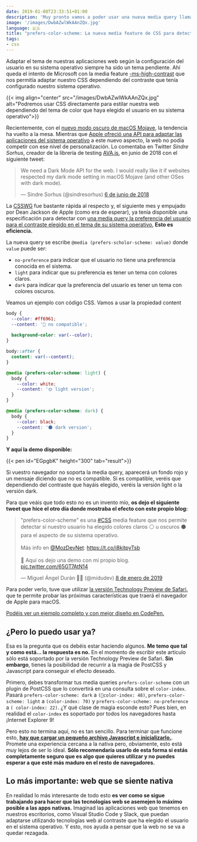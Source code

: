 ```yaml
---
date: 2019-01-08T23:33:51+01:00
description: 'Muy pronto vamos a poder usar una nueva media query llamada prefers-color-scheme que nos permitirá cambiar los colores de nuestro sitio dependiendo si el usuario ha elegido un aspecto claro u oscuro para su OS'
image: '/images/DwbAZwlWkAAnZQx.jpg'
language: 🇪🇸
title: "prefers-color-scheme: La nueva media feature de CSS para detectar el tema del usuario"
tags:
- css
---
```



Adaptar el tema de nuestras aplicaciones web según la configuración del usuario en su sistema operativo siempre ha sido un tema pendiente. Ahí queda el intento de Microsoft con la media feature [-ms-high-contrast](https://developer.mozilla.org/en-US/docs/Web/CSS/@media/-ms-high-contrast) que nos permitía adaptar nuestro CSS dependiendo del contraste que tenía configurado nuestro sistema operativo.

{{< img align="center" src="/images/DwbAZwlWkAAnZQx.jpg" alt="Podremos usar CSS directamente para estilar nuestra web dependiendo del tema de color que haya elegido el usuario en su sistema operativo">}}

Recientemente, con el [nuevo modo oscuro de macOS Mojave](https://www.theverge.com/2018/9/24/17896252/mac-os-mojave-review-updates-dark-mode-new-features), la tendencia ha vuelto a la mesa. Mientras que [Apple ofreció una API para adaptar las aplicaciones del sistema operativo](https://developer.apple.com/documentation/appkit/supporting_dark_mode_in_your_interface) a este nuevo aspecto, la web no podía competir con ese nivel de personalización. Lo comentaba en Twitter *Sindre Sorhus*, creador de la librería de testing [AVA.js](https://github.com/avajs), en junio de 2018 con el siguiente tweet:

<blockquote class="twitter-tweet" data-lang="es"><p lang="en" dir="ltr">We need a Dark Mode API for the web. I would really like it if websites respected my dark mode setting in macOS Mojave (and other OSes with dark mode).</p>&mdash; Sindre Sorhus (@sindresorhus) <a href="https://twitter.com/sindresorhus/status/1004413215554428929?ref_src=twsrc%5Etfw">6 de junio de 2018</a></blockquote>
<script async src="https://platform.twitter.com/widgets.js" charset="utf-8"></script>

La [CSSWG](https://drafts.csswg.org/) fue bastante rápida al respecto y, el siguiente mes y empujado por Dean Jackson de Apple (como era de esperar), ya tenía disponible una especificación para detectar con [una media query la preferencia del usuario para el contraste elegido en el tema de su sistema operativo.](https://drafts.csswg.org/mediaqueries-5/#prefers-color-scheme) **Esto es eficiencia.**

La nueva query se escribe `@media (prefers-scholor-scheme: value)` donde `value` puede ser:

- `no-preference` para indicar que el usuario no tiene una preferencia conocida en el sistema.
- `light` para indicar que su preferencia es tener un tema con colores claros.
- `dark` para indicar que la preferencia del usuario es tener un tema con colores oscuros.

Veamos un ejemplo con código CSS. Vamos a usar la propiedad content

```css
body {
  --color: #ff6961;
  --content: '🙅‍ no compatible';
  
  background-color: var(--color);
}

body::after {
  content: var(--content);
}

@media (prefers-color-scheme: light) {
  body {
    --color: white;
    --content: '🌞 light version';
  }
}

@media (prefers-color-scheme: dark) {
  body {
    --color: black;
    --content: '🌑 dark version';
  }
}
```

**Y aquí la demo disponible:**

{{< pen id="EGpgbK" height="300" tab="result">}}

Si vuestro navegador no soporta la media query, aparecerá un fondo rojo y un mensaje diciendo que no es compatible. Si es compatible, veréis que dependiendo del contraste que hayáis elegido, veréis la versión light o la versión dark.

Para que veáis que todo esto no es un invento mío, **os dejo el siguiente tweet que hice el otro día donde mostraba el efecto con este propio blog:**

<blockquote class="twitter-tweet" data-lang="es"><p lang="es" dir="ltr">&quot;prefers-color-scheme&quot; es una <a href="https://twitter.com/hashtag/CSS?src=hash&amp;ref_src=twsrc%5Etfw">#CSS</a> media feature que nos permite detectar si nuestro usuario ha elegido colores claros ⚪️ u oscuros ⚫️ para el aspecto de su sistema operativo.<br><br>Más info en <a href="https://twitter.com/MozDevNet?ref_src=twsrc%5Etfw">@MozDevNet</a>: <a href="https://t.co/i8kitpyTsb">https://t.co/i8kitpyTsb</a><br><br>👀 Aquí os dejo una demo con mi propio blog. <a href="https://t.co/65GT7AtN14">pic.twitter.com/65GT7AtN14</a></p>&mdash; Miguel Ángel Durán 👨‍💻 (@midudev) <a href="https://twitter.com/midudev/status/1082765722693062656?ref_src=twsrc%5Etfw">8 de enero de 2019</a></blockquote>
<script async src="https://platform.twitter.com/widgets.js" charset="utf-8"></script>

Para poder verlo, tuve que utilizar [la versión Technology Preview de Safari.](https://developer.apple.com/safari/technology-preview/) que te permite probar las próximas características que traerá el navegador de Apple para macOS. 

[Podéis ver un ejemplo completo y con mejor diseño en CodePen.](https://codepen.io/miduga/pen/LMXmYq)

## ¿Pero lo puedo usar ya?

Esa es la pregunta que os debéis estar haciendo algunos. **Me temo que tal y como está... la respuesta es no.** En el momento de escribir este artículo sólo está soportado por la versión Technology Preview de Safari. **Sin embargo**, tienes la posibilidad de recurrir a la magia de PostCSS y Javascript para conseguir el efecto deseado.

Primero, debes transformar tus media queries `prefers-color-scheme` con un plugin de PostCSS que lo convertirá en una consulta sobre el `color-index`. Pasará `prefers-color-scheme: dark` a `(color-index: 48)`, `prefers-color-scheme: light` a `(color-index: 70)` y `prefers-color-scheme: no-preference` a `( color-index: 22)`. ¿Y qué clase de magia esconde esto? Pues bien, en realidad el `color-index` es soportado por todos los navegadores hasta ¡Internet Explorer 9!

Pero esto no termina aquí, no es tan sencillo. Para terminar que funcione esto, **[hay que cargar un pequeño archivo Javascript e inicializarlo.](https://github.com/csstools/css-prefers-color-scheme/blob/master/README-BROWSER.md)**. Promete una experiencia cercana a la nativa pero, obviamente, esto está muy lejos de ser lo ideal. **Sólo recomendaría usarlo de esta forma si estás completamente seguro que es algo que quieres utilizar y no puedes esperar a que esté más maduro en el resto de navegadores.**

## Lo más importante: web que se siente nativa

En realidad lo más interesante de todo esto **es ver como se sigue trabajando para hacer que las tecnologías web se asemejen lo máximo posible a las apps nativas.** Imaginad las aplicaciones web que tenemos en nuestros escritorios, como Visual Studio Code y Slack, que puedan adaptarse utilizando tecnologías web al contraste que ha elegido el usuario en el sistema operativo. Y esto, nos ayuda a pensar que la web no se va a quedar rezagada.